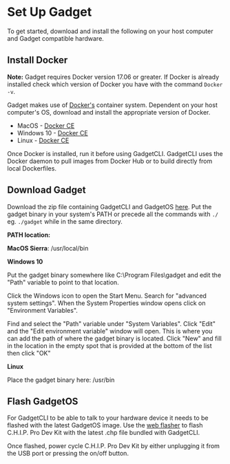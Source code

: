 # Set Up Gadget

To get started, download and install the following on your host computer and Gadget compatible hardware.

## Install Docker

**Note:** Gadget requires Docker version 17.06 or greater. If Docker is already installed check which version of Docker you have with the command `Docker -v`.

Gadget makes use of [Docker's]((https://www.docker.com/)) container system. Dependent on your host computer's OS, download and install the appropriate version of Docker. 

* MacOS - [Docker CE](https://store.docker.com/search?type=edition&offering=community)
* Windows 10 - [Docker CE](https://store.docker.com/search?type=edition&offering=community)
* Linux - [Docker CE](https://store.docker.com/search?type=edition&offering=community)

Once Docker is installed, run it before using GadgetCLI. GadgetCLI uses the Docker daemon to pull images from Docker Hub or to build directly from local Dockerfiles. 

## Download Gadget

Download the zip file containing GadgetCLI and GadgetOS [here](https://github.com/NextThingCo/gadgetcli/releases). Put the gadget binary in your system's PATH or precede all the commands with `./` eg. `./gadget` while in the same directory.

**PATH location:**

**MacOS Sierra**: /usr/local/bin

**Windows 10**

Put the gadget binary somewhere like C:\Program Files\gadget and edit the "Path" variable to point to that location.

Click the Windows icon to open the Start Menu. Search for "advanced system settings". When the System Properties window opens click on "Environment Variables". 
 
Find and select the "Path" variable under "System Variables". Click "Edit" and the "Edit environment variable" window will open. This is where you can add the path of where the gadget binary is located. Click "New" and fill in the location in the empty spot that is provided at the bottom of the list then click "OK"

**Linux**

Place the gadget binary here: /usr/bin


## Flash GadgetOS 

For GadgetCLI to be able to talk to your hardware device it needs to be flashed with the latest GadgetOS image. Use the [web flasher](http://flash.getchip.com/pro) to flash C.H.I.P. Pro Dev Kit with the latest .chp file bundled with GadgetCLI. 

Once flashed, power cycle C.H.I.P. Pro Dev Kit by either unplugging it from the USB port or pressing the on/off button.
